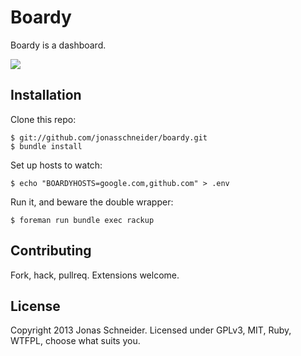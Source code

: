 # Boardy
Boardy is a dashboard.

![](http://puu.sh/21AQu)

## Installation
Clone this repo:

    $ git://github.com/jonasschneider/boardy.git
    $ bundle install

Set up hosts to watch:

    $ echo "BOARDYHOSTS=google.com,github.com" > .env

Run it, and beware the double wrapper:

    $ foreman run bundle exec rackup

## Contributing
Fork, hack, pullreq. Extensions welcome.

## License
Copyright 2013 Jonas Schneider. Licensed under GPLv3, MIT, Ruby, WTFPL, choose what suits you.
